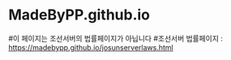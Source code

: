 # MadeByPP.github.io
#이 페이지는 조선서버의 법률페이지가 아닙니다
#조선서버 법률페이지 : <https://madebypp.github.io/josunserverlaws.html>
